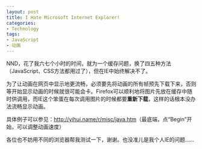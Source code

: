 ```yaml
---
layout: post
title: I Hate Microsoft Internet Explorer!
categories:
- Technology
tags:
- JavaScript
- 动画
---
```


NND，花了我六七个小时的时间，就为一个缓存问题，换了四五种方法（JavaScript、CSS方法都用过了），但在IE中始终解决不了。

为了让动画在网页中显示地更流畅，必须要先将动画的所有帧预先下载下来，否则等开始显示动画的时候就很可能会卡。Firefox可以顺利地将图片先放在缓存中随时供调用，而IE这个笨蛋在每次调用图片的时候都要**重新下载**，这样的话根本没办法流畅显示动画。

具体例子可以参见：<http://yihui.name/r/misc/java.htm>（最底端，点“Begin”开始，可以调整动画速度）

各位也不妨用不同的浏览器帮我测试一下，谢谢。也没准儿是我个人IE的问题……

